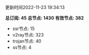 更新时间2022-11-23 19:34:13

**总订阅: 45**
**总节点: 1430**
**有效节点: 382**
- ssr节点: 15
- v2ray节点: 323
- trojan节点: 40
- ss节点: 4
